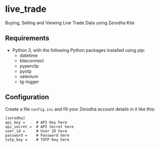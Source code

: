 # live_trade
Buying, Selling and Viewing Live Trade Data using Zerodha Kite

## Requirements
- Python 3, with the following Python packages installed using pip:
    - datetime 
    - kiteconnect
    - pyperclip 
    - pyotp  
    - selenium
    - tg-logger

## Configuration
Create a file `config.ini` and fill your Zerodha account details in it
like this:

```
[zerodha]
api_key =     # API Key here
api_secret =  # API Secret here
user_id =     # User ID here
password =    # Password here
totp_key =    # TOTP Key here
```